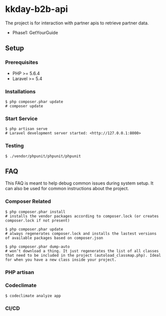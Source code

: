 
# kkday-b2b-api

The project is for interaction with partner apis to retrieve partner data.

  - Phase1: GetYourGuide

## Setup

### Prerequisites

  - PHP >= 5.6.4
  - Laravel >= 5.4

### Installations

    $ php composer.phar update
    # composer update

### Start Service

    $ php artisan serve
    # Laravel development server started: <http://127.0.0.1:8000>

### Testing

    $ ./vendor/phpunit/phpunit/phpunit

## FAQ

This FAQ is meant to help debug common issues during system setup. It can also be used for common instructions about the project.

### Composer Related

    $ php composer.phar install
    # installs the vendor packages according to composer.lock (or creates composer.lock if not present)

    $ php composer.phar update
    # always regenerates composer.lock and installs the lastest versions of available packages based on composer.json

    $ php composer.phar dump-auto
    # won’t download a thing. It just regenerates the list of all classes that need to be included in the project (autoload_classmap.php). Ideal for when you have a new class inside your project.

### PHP artisan

### Codeclimate

    $ codeclimate analyze app

### CI/CD
